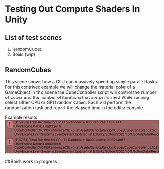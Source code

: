 # Testing Out Compute Shaders In Unity
## List of test scenes
1. RandomCubes
2. Boids (wip)

## RandomCubes
This scene shows how a GPU can massively speed up simple parallel tasks
For this contrived example we will change the material color of a GameObject
In this scene the CubeController script will control the number of cubes and the number of iterations that are performed
While running select either CPU or GPU randomization. Each will perform the randomization task and report the elapsed time in the editor console

Example results
![100 x 100 grid over 10000 iterations](https://github.com/Feeziks/ComputeShaderTest/blob/RandomCubes/Test_Data/RandomCubes/CPU_VS_GPU_100_x_100_x_10000.PNG)

##Boids
work in progress
